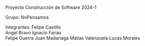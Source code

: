 Proyecto Construcción de Software 2024-1

Grupo: 
NoPensamos

Integrantes:
Felipe Castillo  
Angel Bravo
Ignacio Farias  
Felipe Guerra 
Juan Madariaga 
Matías Valenzuela 
Lucas Morales 